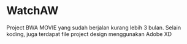 # WatchAW
Project BWA MOVIE yang sudah berjalan kurang lebih 3 bulan. Selain koding, juga terdapat file project design menggunakan Adobe XD
